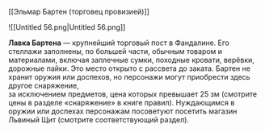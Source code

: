 [[Эльмар Бартен (торговец провизией)]]

![[Untitled 56.png|Untitled 56.png]]

**Лавка Бартена** — крупнейший торговый пост в Фандалине. Его стеллажи заполнены, по большей части, обычным товаром и материалами, включая заплечные сумки, походные кровати, верёвки, дорожные пайки. Это место открыто с рассвета до заката. Бартен не хранит оружия или доспехов, но персонажи могут приобрести здесь другое снаряжение,  
за исключением предметов, цена которых превышает 25 зм (смотрите цены в разделе «снаряжение» в книге правил). Нуждающимся в оружии или доспехах персонажам посоветуют посетить магазин Львиный Щит (смотрите соответствующий раздел).